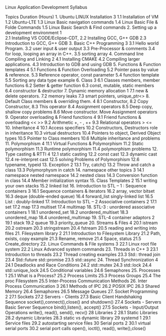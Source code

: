 Linux Application Development Syllabus

Topics
Duration                                            (Hours)
    1. Ubuntu LINUX Installation                    3
        1.1 Installation of VM
        1.2 Ubuntu-LTE
        1.3 Linux Basic navigation commands
        1.4 Linux Basic File & Folde Commands
        1.5 Linux Basic Search & Find commands
    2. Setting up a development environment         1   
        2.1 Installing VS CODE/Eclipse-CDT, 
        2.2 Installing GCC, G++ GDB
        2.3 Introduction to GCC, G++ GDB
    3. Basic C++ Programming                        3
        3.1 Hello world Program.
        3.2 user input & user output
        3.3 Pre-Processor & comments
        3.4 for loop, looping an array in C++.
        3.5 sorting array
    4. Command line Compiling and Linking           2
        4.1 Installing CMAKE
        4.2 Compiling larger applications.
        4.3 Introduction to GDB and using GDB
    5. Functions & Function templates		        4
	    5.1 Functions & Function Overloading
        5.2 Pointer pass by value & reference.
	    5.3 Reference operator, const parameter
	    5.4 function template 
	    5.5 Sorting any data type example
    6. Class                 						3
        6.1 Classes members, member functions
        6.2 Setter & getter function
        6.3 const, mutable, static members
        6.4 constructor & destructor
    7. Dynamic memory allocation	        		1
        7.1 new & delete operators.
        7.2 memory leaks
        7.3 smart pointers, unique_ptr<>
    8. Default Class members & overriding them.		4
        8.1 Constructor, 
        8.2 Copy Constructor,
        8.3 This operator
        8.4 Assignment operators 
        8.5 Deep copy, shallow copy problems
        8.6 Move constructor. Move Assignment operators
    9. Operator overloading & Friend functions		4
        9.1  Friend functions & overloading << >>
        9.2  Arithmetic  +, - , ++
        9.3 Relational operators > <=  	
    10. Inheritance					            4
        10.1 Access specifiers
        10.2 Constructors, Destructors role in inheritance
        10.3 virtual destructors
        10.4 Pointers to object, Derived Object types
        10.5 Pointer to Class members
        10.6 Multiple inheritance and problems
    11. Polymorphism					            4
	    11.1 Virtual Functions & Polymorphism
	    11.2 Static polymorphism 
        11.3 Runtime polymorphism
        11.4 polymorphism problems
    12. Type casting & RTTI				            4
        12.1 static casting
        12.2 const cast
        12.3 dynamic cast
        12.4 re-interpret cast
        12.5 solving Problems of Polymorphism
        12.6 typename, typeid
    13. Exception					                2
        13.1 Try, catch()
        13.2 Throw and catch a class
        13.3 Polymorphysm in catch
    14. namespace other topics				        3
        14.1 namespace nested namespace
        14.2 nested class
        14.3 Conversion function in class
        14.4 Member initialization syntax
    15. Class Templates					            2
        15.1 writing your own stacks
        15.2 linked list
    16. Introduction to STL – 1 : Sequence containers	3
	    16.1 Sequence containers & iterators
	    16.2 array, vector bitset
	    16.3 deque (double-ended queue)
        16.4 forward_list  singly-linked list
        16.5  List : doubly-linked 
    17. Introduction to STL – 2 Associative containers	2
	    17.1 set
	    17.2 map
	    17.3 multiset
	    17.4 multimap
    18. STL-3 : unordered associative containers 	    1
        18.1 unordered_set
        18.2 unordered_multiset
        18.3 unordered_map
        18.4 unordered_multimap
    19. STL-4 container adaptors 			            2
        19.1 stack
        19.2 queue
        19.3 priority_queue
    20. Streams & Files					                4
        20.1 istream
        20.2 ostream
        20.3 stringstream
        20.4 fstream
        20.5 reading and writing into files
    21. Filesystem library				                2
        21.1 Introduction to Filesystem Library
        21.2 Path, exists, copy example
        21.3 Rename, remove
        21.4 Space, status
        21.5 Create_directory
    22. Linux Commands & File systems			        3
        22.1 Linux root file system 
        22.2 Linux Advanced system commands
    23. Threads in C++					                3
        23.1 Introduction to threads
        23.2 Thread creating examples
        23.3 Std:: thread join
        23.4 Std::future std::promise
        23.5 std::async
    24. Thread Synchronization				            4
        24.1 Deadlocks and Race Conditions
        24.2 std::mutex 
        24.3 std::lock
        24.4 std::unique_lock
        24.5 Conditional variables 
        24.6 Semaphores
    25. Processes					                    1
        25.1 What is a Process?
        25.2 Process Limits
        25.3 Process Groups
        25.4 The proc Filesystem
        25.5 Inter-Process Communication Methods
    26. Inter Process Communication			            3
	    26.1 Methods of IPC
        26.2 POSIX IPC
        26.3 Shared Memory
        26.4 Semaphores
        26.5 Message Queues
    27.  Socket Programming				                2
	    27.1 Sockets 
        27.2 Servers - Clients
        27.3 Basic Client Handshaking Sequence
		socket(),connect(),close() and shutdown()
        27.4 Sockets - Servers
		Basic Server Sequence
		bind(),listen(), accept()
        27.5 Sockets - Input/Output Operations
		write(), read(), send(), recv()
    28 Libraries					                    2
    	28.1 Static Libraries 
        28.2 dynamic Libraries
        28.3 static vs dynamic library
    29 systemd                                          1
       29.1 Service files
       29.2 autostarting service files
    30 Serial ports                                     2
       30.1 virtual serial ports
       30.2 serial port calls
            open(), ioctl(), read(), write(),close()
    
